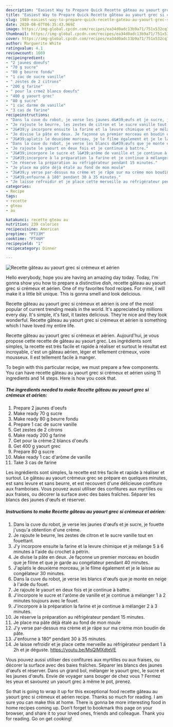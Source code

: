 ```yaml
---
description: "Easiest Way to Prepare Quick Recette gâteau au yaourt grec si crémeux et aérien"
title: "Easiest Way to Prepare Quick Recette gâteau au yaourt grec si crémeux et aérien"
slug: 1989-easiest-way-to-prepare-quick-recette-gateau-au-yaourt-grec-si-cremeux-et-aerien
date: 2020-08-07T06:35:43.969Z
image: https://img-global.cpcdn.com/recipes/ea34d0adc13b9a71/751x532cq70/recette-gateau-au-yaourt-grec-si-cremeux-et-aerien-photo-principale-de-la-recette.jpg
thumbnail: https://img-global.cpcdn.com/recipes/ea34d0adc13b9a71/751x532cq70/recette-gateau-au-yaourt-grec-si-cremeux-et-aerien-photo-principale-de-la-recette.jpg
cover: https://img-global.cpcdn.com/recipes/ea34d0adc13b9a71/751x532cq70/recette-gateau-au-yaourt-grec-si-cremeux-et-aerien-photo-principale-de-la-recette.jpg
author: Marguerite White
ratingvalue: 4.1
reviewcount: 1669
recipeingredient:
- "2 jaunes doeufs"
- "70 g sucre"
- "80 g beurre fondu"
- "1 cac de sucre vanille"
- " zestes de 2 citrons"
- "200 g farine"
- " pour la crme2 blancs doeufs"
- "400 g yaourt grec"
- "80 g sucre"
- "1 cac darme de vanille"
- "3 cas de farine"
recipeinstructions:
- "Dans la cuve du robot, je verse les jaunes d&#39;œufs et je sucre, je fouette j&#39;usqu&#39;a obtention d&#39;une crème."
- "Je rajoute le beurre, les zestes de citron et le sucre vanille tout en fouettant."
- "J&#39;y incorpore ensuite la farine et la levure chimique et je mélange 5 à 6 minutes à l&#39;aide du crochet à pétrin."
- "Je divise la pâte en deux. Je façonne un premier morceau en boudin que je filme et que je garde au congélateur pendant 40 minutes."
- "J&#39;aplatis le deuxième morceau, je le filme également et je le laisse au congélateur 30 minutes."
- "Dans la cuve du robot, je verse les blancs d&#39;œufs que je monte en neige à l&#39;aide du fouet."
- "Je rajoute le yaourt en deux fois et je continue à battre."
- "J&#39;incorpore le sucre et l&#39;arôme de vanille et je continue à mélanger 1 à 2 minutes toujours avec le fouet."
- "J&#39;incorpore à la préparation la farine et je continue à mélanger 2 à 3 minutes."
- "Je réserve la préparation au réfrigérateur pendant 15 minutes."
- "Je place ma pâte déjà étalé au fond de mon moule"
- "J&#39;y verse par-dessus ma crème et je râpe sur ma crème mon boudin de pâte."
- "J&#39;enfourne à 180° pendant 30 à 35 minutes."
- "Je laisse refroidir et je place cette merveille au réfrigérateur pendant 1 à 2h et je déguste. https://youtu.be/MsQlMXdteVE"
categories:
- Recipe
tags:
- recette
- gteau
- au

katakunci: recette gteau au 
nutrition: 239 calories
recipecuisine: American
preptime: "PT33M"
cooktime: "PT46M"
recipeyield: "1"
recipecategory: Dinner

---
```



![Recette gâteau au yaourt grec si crémeux et aérien](https://img-global.cpcdn.com/recipes/ea34d0adc13b9a71/751x532cq70/recette-gateau-au-yaourt-grec-si-cremeux-et-aerien-photo-principale-de-la-recette.jpg)

Hello everybody, hope you are having an amazing day today. Today, I'm gonna show you how to prepare a distinctive dish, recette gâteau au yaourt grec si crémeux et aérien. One of my favorites food recipes. For mine, I will make it a little bit unique. This is gonna smell and look delicious.

Recette gâteau au yaourt grec si crémeux et aérien is one of the most popular of current trending meals in the world. It's appreciated by millions every day. It's simple, it's fast, it tastes delicious. They're nice and they look wonderful. Recette gâteau au yaourt grec si crémeux et aérien is something which I have loved my entire life.

Recette gâteau au yaourt grec si crémeux et aérien. Aujourd&#39;hui, je vous propose cette recette de gâteau au yaourt grec. Les ingrédients sont simples, la recette est très facile et rapide à réaliser et surtout le résultat est incroyable, c&#39;est un gâteau aérien, léger et tellement crémeux, voire mousseux. Il est tellement facile à manger.


To begin with this particular recipe, we must prepare a few components. You can have recette gâteau au yaourt grec si crémeux et aérien using 11 ingredients and 14 steps. Here is how you cook that.

<!--inarticleads1-->

##### The ingredients needed to make Recette gâteau au yaourt grec si crémeux et aérien:

1. Prepare 2 jaunes d&#39;oeufs
1. Make ready 70 g sucre
1. Make ready 80 g beurre fondu
1. Prepare 1 cac de sucre vanille
1. Get  zestes de 2 citrons
1. Make ready 200 g farine
1. Get  pour la crème:2 blancs d&#39;oeufs
1. Get 400 g yaourt grec
1. Prepare 80 g sucre
1. Make ready 1 cac d&#39;arôme de vanille
1. Take 3 cas de farine


Les ingrédients sont simples, la recette est très facile et rapide à réaliser et surtout. Le gâteau au yaourt crémeux grec se prépare en quelques minutes, est sans levure et sans beurre, et est recouvert d&#39;une délicieuse confiture aux framboises. Vous pouvez aussi utiliser des confitures aux myrtilles ou aux fraises, ou décorer la surface avec des baies fraîches. Séparer les blancs des jaunes d&#39;œufs et réserver. 

<!--inarticleads2-->

##### Instructions to make Recette gâteau au yaourt grec si crémeux et aérien:

1. Dans la cuve du robot, je verse les jaunes d&#39;œufs et je sucre, je fouette j&#39;usqu&#39;a obtention d&#39;une crème.
1. Je rajoute le beurre, les zestes de citron et le sucre vanille tout en fouettant.
1. J&#39;y incorpore ensuite la farine et la levure chimique et je mélange 5 à 6 minutes à l&#39;aide du crochet à pétrin.
1. Je divise la pâte en deux. Je façonne un premier morceau en boudin que je filme et que je garde au congélateur pendant 40 minutes.
1. J&#39;aplatis le deuxième morceau, je le filme également et je le laisse au congélateur 30 minutes.
1. Dans la cuve du robot, je verse les blancs d&#39;œufs que je monte en neige à l&#39;aide du fouet.
1. Je rajoute le yaourt en deux fois et je continue à battre.
1. J&#39;incorpore le sucre et l&#39;arôme de vanille et je continue à mélanger 1 à 2 minutes toujours avec le fouet.
1. J&#39;incorpore à la préparation la farine et je continue à mélanger 2 à 3 minutes.
1. Je réserve la préparation au réfrigérateur pendant 15 minutes.
1. Je place ma pâte déjà étalé au fond de mon moule
1. J&#39;y verse par-dessus ma crème et je râpe sur ma crème mon boudin de pâte.
1. J&#39;enfourne à 180° pendant 30 à 35 minutes.
1. Je laisse refroidir et je place cette merveille au réfrigérateur pendant 1 à 2h et je déguste. https://youtu.be/MsQlMXdteVE


Vous pouvez aussi utiliser des confitures aux myrtilles ou aux fraises, ou décorer la surface avec des baies fraîches. Séparer les blancs des jaunes d&#39;œufs et réserver. Dans un grand bol, mélanger le yaourt grec, le sucre et les jaunes d&#39;œufs. Envie de voyager sans bouger de chez vous ? Fermez les yeux et savourez un yaourt grec à même le pot, prenez. 

So that is going to wrap it up for this exceptional food recette gâteau au yaourt grec si crémeux et aérien recipe. Thanks so much for reading. I am sure you can make this at home. There is gonna be more interesting food in home recipes coming up. Don't forget to bookmark this page on your browser, and share it to your loved ones, friends and colleague. Thank you for reading. Go on get cooking!
